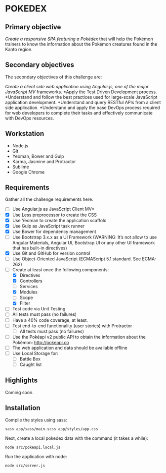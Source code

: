 # POKEDEX



## Primary objective

*Create a responsive SPA featuring a Pokédex* that will help the Pokémon trainers to know the information about the Pokémon creatures found in the Kanto region.

## Secondary objectives 

The secondary objectives of this challenge are:

*Create a client side web application using Angular.js, one of the major JavaScript MV* frameworks.
*Apply the Test Driven Development process.
*Understand and follow the best practices used for large-scale JavaScript application development.
*Understand and query RESTful APIs from a client side
application.
*Understand and apply the base DevOps process required for web developers to complete their tasks and effectively communicate with DevOps resources.

## Workstation

* Node.js
* Git
* Yeoman, Bower and Gulp
* Karma, Jasmine and Protractor
* Sublime
* Google Chrome


## Requirements

Gather all the challenge requirements here.

- [ ] Use Angular.js as JavaScript Client MV*
- [x] Use Less preprocessor to create the CSS
- [x] Use Yeoman to create the application scaffold
- [x] Use Gulp as JavaScript task runner
- [x] Use Bower for dependency management
- [ ] Use Bootstrap 3.x.x as a UI Framework (WARNING: It’s not allow to use Angular Materials, Angular UI, Bootstrap UI or any other UI framework that has built-in directives)
- [x] Use Git and GitHub for version control
- [ ] Use Object-Oriented JavaScript (ECMAScript 5.1 standard. See ECMA-262)
- [ ] Create at least once the following components:
	- [x] Directives
	- [x] Controllers
	- [ ] Services
	- [x] Modules
	- [ ] Scope
	- [x] Filter
- [ ] Test code via Unit Testing
- [ ] All tests must pass (no failures)
- [ ] Have a 40% code coverage, at least.
- [ ] Test end-to-end functionality (user stories) with Protractor
	- [ ] All tests must pass (no failures)
- [ ] Use the Pokéapi v2 public API to obtain the information about the Pokémon: http://pokeapi.co
- [ ] The web application and data should be available offline
- [ ] Use Local Storage for:
	- [ ] Battle Box
	- [ ] Caught list

## Highlights

Coming soon.

## Installation

Compile the styles using sass:

    sass app/sass/main.scss app/styles/app.css

Next, create a local pokedex data with the command (it takes a while):

    node src/pokeapi.local.js

Run the application with node:

    node src/server.js
